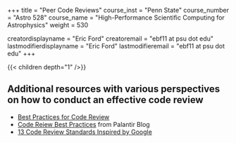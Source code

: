 +++
title = "Peer Code Reviews"
course_inst = "Penn State"
course_number = "Astro 528"
course_name = "High-Performance Scientific Computing for Astrophysics"
weight = 530

creatordisplayname = "Eric Ford"
creatoremail = "ebf11 at psu dot edu"
lastmodifierdisplayname = "Eric Ford"
lastmodifieremail = "ebf11 at psu dot edu"
+++

{{< children depth="1" />}}
<!-- - [Setting up Continuous Integration Testing](/tips/travis.md) -->


## Additional resources with various perspectives on how to conduct an effective code review

- [Best Practices for Code Review](https://smartbear.com/learn/code-review/best-practices-for-peer-code-review/)
- [Code Reiew Best Practices](https://medium.com/palantir/code-review-best-practices-19e02780015f) from Palantir Blog
- [13 Code Review Standards Inspired by Google](https://betterprogramming.pub/13-code-review-standards-inspired-by-google-6b8f99f7fd67)
<!-- - [11 Proven Practices for Peer Review](https://www.scribd.com/document/248254604/11-Proven-Practices-for-Peer-Review) from IBM -->

<!-- - [Things Everyone Should Do: Code Review](http://goodmath.scientopia.org/2011/07/06/things-everyone-should-do-code-review/) -->
